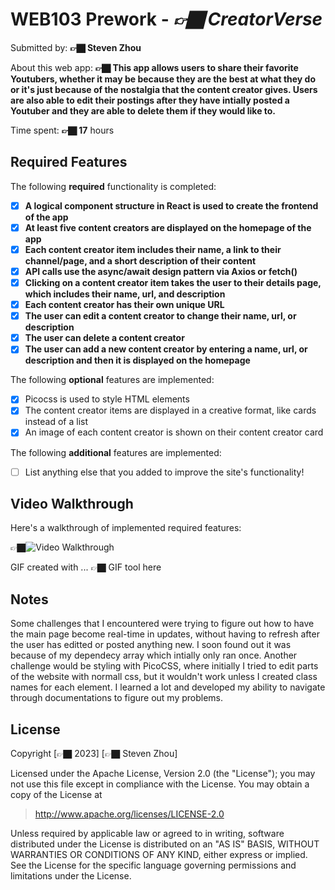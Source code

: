 # WEB103 Prework - *👉🏿 CreatorVerse*

Submitted by: **👉🏿 Steven Zhou**

About this web app: **👉🏿 This app allows users to share their favorite Youtubers, whether it may be because they are the best at what they do or it's just because of the nostalgia that the content creator gives. Users are also able to edit their postings after they have intially posted a Youtuber and they are able to delete them if they would like to.**

Time spent: **👉🏿 17** hours

## Required Features

The following **required** functionality is completed:

<!-- 👉🏿👉🏿👉🏿 Make sure to check off completed functionality below -->
- [X] **A logical component structure in React is used to create the frontend of the app**
- [X] **At least five content creators are displayed on the homepage of the app**
- [X] **Each content creator item includes their name, a link to their channel/page, and a short description of their content**
- [X] **API calls use the async/await design pattern via Axios or fetch()**
- [X] **Clicking on a content creator item takes the user to their details page, which includes their name, url, and description**
- [X] **Each content creator has their own unique URL**
- [X] **The user can edit a content creator to change their name, url, or description**
- [X] **The user can delete a content creator**
- [X] **The user can add a new content creator by entering a name, url, or description and then it is displayed on the homepage**

The following **optional** features are implemented:

- [X] Picocss is used to style HTML elements
- [X] The content creator items are displayed in a creative format, like cards instead of a list
- [X] An image of each content creator is shown on their content creator card

The following **additional** features are implemented:

* [ ] List anything else that you added to improve the site's functionality!

## Video Walkthrough

Here's a walkthrough of implemented required features:

👉🏿<img src='http://i.imgur.com/link/to/your/gif/file.gif' title='Video Walkthrough' width='' alt='Video Walkthrough' />

<!-- Replace this with whatever GIF tool you used! -->
GIF created with ...  👉🏿 GIF tool here
<!-- Recommended tools:
[Kap](https://getkap.co/) for macOS
[ScreenToGif](https://www.screentogif.com/) for Windows
[peek](https://github.com/phw/peek) for Linux. -->

## Notes

Some challenges that I encountered were trying to figure out how to have the main page become real-time in updates, without having to refresh after the user has editted or posted anything new. I soon found out it was because of my dependecy array which intially only ran once. Another challenge would be styling with PicoCSS, where initially I tried to edit parts of the website with normall css, but it wouldn't work unless I created class names for each element. I learned a lot and developed my ability to navigate through documentations to figure out my problems.

## License

Copyright [👉🏿 2023] [👉🏿 Steven Zhou]

Licensed under the Apache License, Version 2.0 (the "License"); you may not use this file except in compliance with the License. You may obtain a copy of the License at

> http://www.apache.org/licenses/LICENSE-2.0

Unless required by applicable law or agreed to in writing, software distributed under the License is distributed on an "AS IS" BASIS, WITHOUT WARRANTIES OR CONDITIONS OF ANY KIND, either express or implied. See the License for the specific language governing permissions and limitations under the License.